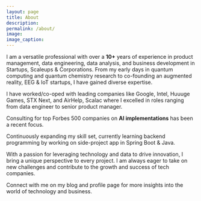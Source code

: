 ```yaml
---
layout: page
title: About
description:
permalink: /about/
image: 
image_caption: 
---
```


I am a versatile professional with over a <b>10+</b> years of experience in product management, data engineering, data analysis, and business development in Startups, Scaleups & Corporations. From my early days in quantum computing and quantum chemistry research to co-founding an augmented reality, EEG & IoT startups, I have gained diverse expertise.

I have worked/co-oped with leading companies like Google, Intel, Huuuge Games, STX Next, and AirHelp, Scalac where I excelled in roles ranging from data engineer to senior product manager. 

Consulting for top Forbes 500 companies on <b>AI implementations</b> has been a recent focus.

Continuously expanding my skill set, currently learning backend programming by working on side-project app in Spring Boot & Java.

With a passion for leveraging technology and data to drive innovation, I bring a unique perspective to every project. 
I am always eager to take on new challenges and contribute to the growth and success of tech companies.

Connect with me on my blog and profile page for more insights into the world of technology and business.